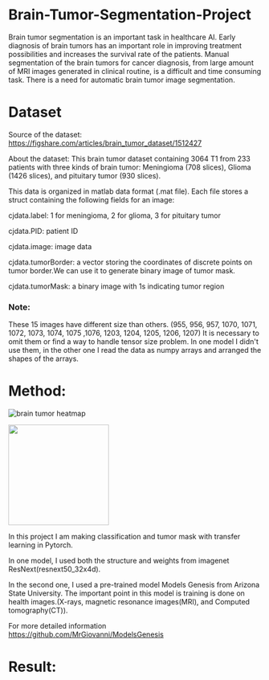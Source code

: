 # Brain-Tumor-Segmentation-Project

 Brain tumor segmentation is an important task in healthcare AI. Early diagnosis of brain tumors has an important role in improving treatment possibilities and increases the survival rate of the patients. Manual segmentation of the brain tumors for cancer diagnosis, from large amount of MRI images generated in clinical routine, is a difficult and time consuming task. There is a need for automatic brain tumor image segmentation.
 
 # Dataset
 
 Source of the dataset: https://figshare.com/articles/brain_tumor_dataset/1512427
 
 About the dataset: This brain tumor dataset containing 3064 T1
from 233 patients with three kinds of brain tumor: Meningioma (708 slices), 
Glioma (1426 slices), and pituitary tumor (930 slices). 

This data is organized in matlab data format (.mat file). Each file stores a struct
containing the following fields for an image:

cjdata.label: 1 for meningioma, 2 for glioma, 3 for pituitary tumor

cjdata.PID: patient ID

cjdata.image: image data

cjdata.tumorBorder: a vector storing the coordinates of discrete points on tumor border.We can use it to generate
		binary image of tumor mask.

cjdata.tumorMask: a binary image with 1s indicating tumor region

### Note: 

These 15 images have different size than others. (955, 956, 957, 1070, 1071, 1072, 1073, 1074, 1075 ,1076, 1203, 1204, 1205, 1206, 1207) It is necessary to omit them or find a way to handle tensor size problem. In one model I didn't use them, in the other one I read the data as numpy arrays and arranged the shapes of the arrays. 

# Method:
![brain tumor heatmap](https://github.com/seyma-tas/Brain-Tumor-Segmentation-Project/blob/master/tumor1.png)

<brain tuomr heatmap src="https://github.com/seyma-tas/Brain-Tumor-Segmentation-Project/blob/master/tumor1.png" alt="drawing" width="200"/>

<img src="https://github.com/seyma-tas/Brain-Tumor-Segmentation-Project/blob/master/tumor1.png" width="200">


 In this project I am making classification and tumor mask with transfer learning in Pytorch. 
 
 In one model, I used both the structure and weights from imagenet ResNext(resnext50_32x4d). 
 
 In the second one, I used a pre-trained model Models Genesis from Arizona State University. The important point in this model is training is done on health images.(X-rays, magnetic resonance images(MRI), and Computed tomography(CT)). 
 
 For more detailed information  https://github.com/MrGiovanni/ModelsGenesis
 
 # Result: 
 
 
 
 
 
 
 
 
 
 
 
 
 
 
 
